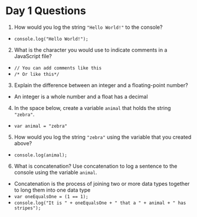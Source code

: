 # Day 1 Questions

1. How would you log the string `"Hello World!"` to the console?
  - `console.log("Hello World!");`
2. What is the character you would use to indicate comments in a JavaScript file?
- `// You can add comments like this`
- `/* Or like this*/`
3. Explain the difference between an integer and a floating-point number?
- An integer is a whole number and a float has a decimal
4. In the space below, create a variable `animal` that holds the string `"zebra"`.
- `var animal = "zebra"`
5. How would you log the string `"zebra"` using the variable that you created above?
- `console.log(animal);`
6. What is concatenation? Use concatenation to log a sentence to the console using the variable `animal`.
- Concatenation is the process of joining two or more data types together to long them into one data type
- `var oneEqualsOne = (1 == 1);`
- `console.log("It is " + oneEqualsOne + " that a " + animal + " has stripes");`
